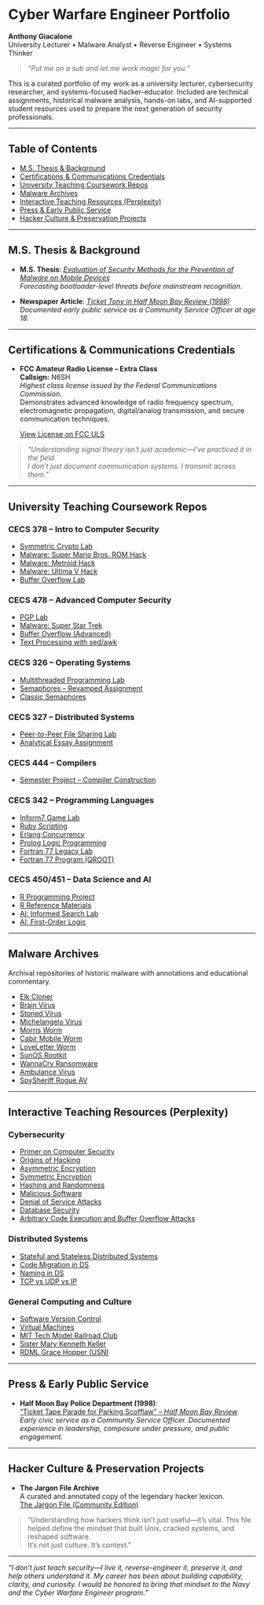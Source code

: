 # Cyber Warfare Engineer Portfolio  
**Anthony Giacalone**  
University Lecturer • Malware Analyst • Reverse Engineer • Systems Thinker

> *“Put me on a sub and let me work magic for you.”*

This is a curated portfolio of my work as a university lecturer, cybersecurity researcher, and systems-focused hacker-educator. Included are technical assignments, historical malware analysis, hands-on labs, and AI-supported student resources used to prepare the next generation of security professionals.

---

## Table of Contents

- [M.S. Thesis & Background](#ms-thesis--background)
- [Certifications & Communications Credentials](#certifications--communications-credentials)
- [University Teaching Coursework Repos](#university-teaching-coursework-repos)
- [Malware Archives](#malware-archives)
- [Interactive Teaching Resources (Perplexity)](#interactive-teaching-resources-perplexity)
- [Press & Early Public Service](#press--early-public-service)
- [Hacker Culture & Preservation Projects](#hacker-culture--preservation-projects)

---

## M.S. Thesis & Background

- **M.S. Thesis**: [*Evaluation of Security Methods for the Prevention of Malware on Mobile Devices*](https://www.proquest.com/openview/cd06aab6e06951ba6cdc064f959e8cb9/1?cbl=18750)  
  *Forecasting bootloader-level threats before mainstream recognition.*

- **Newspaper Article**: [*Ticket Tony in Half Moon Bay Review (1998)*](https://www.coastsidenews.com/news/ticket-tape-parade-for-parking-scofflawseric-rice-half-moon-bay-review-april-10-1998/article_2a3773b6-ed1f-5c85-b9b0-3dad4266ed04.html)  
  *Documented early public service as a Community Service Officer at age 18.*

---

## Certifications & Communications Credentials

- **FCC Amateur Radio License – Extra Class**  
  **Callsign:** N6SH  
  *Highest class license issued by the Federal Communications Commission.*  
  Demonstrates advanced knowledge of radio frequency spectrum, electromagnetic propagation, digital/analog transmission, and secure communication techniques.

  [View License on FCC ULS](https://wireless2.fcc.gov/UlsApp/UlsSearch/license.jsp;JSESSIONID_ULSSEARCH=MgbdpS4OYOgByvBq-RMVF0u6gh8vgK1k4UwKRZS7HzdoGjT7crT_!-958965006!-1299371822?licKey=3306518)

> *"Understanding signal theory isn't just academic—I've practiced it in the field.  
I don’t just document communication systems. I transmit across them."*

---

## University Teaching Coursework Repos

### CECS 378 – Intro to Computer Security  
- [Symmetric Crypto Lab](https://github.com/agiacalone/cecs-378-lab-symmetric-crypto)  
- [Malware: Super Mario Bros. ROM Hack](https://github.com/agiacalone/cecs-378-lab-malware-smb1)  
- [Malware: Metroid Hack](https://github.com/agiacalone/cecs-378-lab-malware-metroid)  
- [Malware: Ultima V Hack](https://github.com/agiacalone/cecs-378-lab-malware-ultimav)  
- [Buffer Overflow Lab](https://github.com/agiacalone/cecs-378-lab-buffer-overflow)

### CECS 478 – Advanced Computer Security  
- [PGP Lab](https://github.com/agiacalone/cecs-478-lab-pgp-new)  
- [Malware: Super Star Trek](https://github.com/agiacalone/cecs-478-lab-malware-sst)  
- [Buffer Overflow (Advanced)](https://github.com/agiacalone/cecs-478-lab-buffer-overflow)  
- [Text Processing with sed/awk](https://github.com/agiacalone/cecs-478-lab-sed-and-awk)

### CECS 326 – Operating Systems  
- [Multithreaded Programming Lab](https://github.com/agiacalone/cecs-326-lab-threads)  
- [Semaphores – Revamped Assignment](https://github.com/agiacalone/cecs-326-lab-semaphores-revamp)  
- [Classic Semaphores](https://github.com/agiacalone/cecs-326-lab-semaphores)

### CECS 327 – Distributed Systems  
- [Peer-to-Peer File Sharing Lab](https://github.com/agiacalone/cecs-327-lab-peer-to-peer)  
- [Analytical Essay Assignment](https://github.com/agiacalone/cecs-327-lab-analytical-essay)

### CECS 444 – Compilers  
- [Semester Project – Compiler Construction](https://github.com/agiacalone/cecs-444-semester-project)

### CECS 342 – Programming Languages  
- [Inform7 Game Lab](https://github.com/agiacalone/cecs-342-lab-inform7)  
- [Ruby Scripting](https://github.com/agiacalone/cecs-342-lab-ruby)  
- [Erlang Concurrency](https://github.com/agiacalone/cecs-342-lab-erlang)  
- [Prolog Logic Programming](https://github.com/agiacalone/cecs-342-lab-prolog)  
- [Fortran 77 Legacy Lab](https://github.com/agiacalone/cecs-342-lab-fortran77)  
- [Fortran 77 Program (QROOT)](https://github.com/agiacalone/qroot)

### CECS 450/451 – Data Science and AI  
- [R Programming Project](https://github.com/agiacalone/cecs-450-lab-semester-project)  
- [R Reference Materials](https://github.com/agiacalone/cecs-450-r-examples-and-docs)  
- [AI: Informed Search Lab](https://github.com/agiacalone/cecs-451-lab-informed-search)  
- [AI: First-Order Logic](https://github.com/agiacalone/cecs-451-lab-first-order-logic)

---

## Malware Archives

Archival repositories of historic malware with annotations and educational commentary.

- [Elk Cloner](https://github.com/agiacalone/elk-cloner-malware)  
- [Brain Virus](https://github.com/agiacalone/brain-virus-malware)  
- [Stoned Virus](https://github.com/agiacalone/stoned-virus-malware)  
- [Michelangelo Virus](https://github.com/agiacalone/michelangelo-virus-malware)  
- [Morris Worm](https://github.com/agiacalone/morris-worm-malware)  
- [Cabir Mobile Worm](https://github.com/agiacalone/cabir-worm-malware)  
- [LoveLetter Worm](https://github.com/agiacalone/loveletter-malware)  
- [SunOS Rootkit](https://github.com/agiacalone/sunos-rootkit-malware)  
- [WannaCry Ransomware](https://github.com/agiacalone/wannacry-malware)  
- [Ambulance Virus](https://github.com/agiacalone/ambulance-malware)  
- [SpySheriff Rogue AV](https://github.com/agiacalone/spysheriff-malware)

---

## Interactive Teaching Resources (Perplexity)

### Cybersecurity
- [Primer on Computer Security](https://www.perplexity.ai/page/primer-on-computer-security-rRH8U0.6QCCt2fdkR8ljVw)  
- [Origins of Hacking](https://www.perplexity.ai/page/origins-of-hacking-FI8yYKN9Q9OzA76kyTYv2w)  
- [Asymmetric Encryption](https://www.perplexity.ai/page/public-key-encryption-primer-Ys0Y.1_pTeCdF17S.GDPZQ)  
- [Symmetric Encryption](https://www.perplexity.ai/page/symmetric-encryption-primer-IQisrj0dS6ivqbd8wx7MxA)  
- [Hashing and Randomness](https://www.perplexity.ai/page/hashing-algorithms-cMSMBLC_SmOGH8zKMpVEoA)  
- [Malicious Software](https://www.perplexity.ai/page/malicious-software-SOzEtWwERyOMcorXkUHdFg)  
- [Denial of Service Attacks](https://www.perplexity.ai/page/denial-of-service-attacks-ttYh6GvISVmEj8ue6pRTFg)  
- [Database Security](https://www.perplexity.ai/page/database-security-hn87j6QxSH.7ARDfKCYAfQ)  
- [Arbitrary Code Execution and Buffer Overflow Attacks](https://www.perplexity.ai/page/arbitrary-code-execution-ace-y8KKrlwmSRCXClqFmSzGmA)

### Distributed Systems
- [Stateful and Stateless Distributed Systems](https://www.perplexity.ai/page/distributed-systems-what-are-s-u9NS2wp9SzCUWvkR0pDH_g)  
- [Code Migration in DS](https://www.perplexity.ai/page/distributed-systems-code-migra-MWheWF6RQfG18bn9afAlhQ)  
- [Naming in DS](https://www.perplexity.ai/page/explain-naming-in-distributed-szEsOxd.R4eUgU9Urp.OEA)  
- [TCP vs UDP vs IP](https://www.perplexity.ai/page/tcp-vs-udp-vs-ip-VZRK35KLS8Ks5AyXYmnitQ)

### General Computing and Culture
- [Software Version Control](https://www.perplexity.ai/page/software-version-control-0XlxwOg9QL2XErd5kDg5hw)  
- [Virtual Machines](https://www.perplexity.ai/page/virtual-machines-lAQXxo3WSAumkse6MtycxQ)  
- [MIT Tech Model Railroad Club](https://www.perplexity.ai/page/mit-tech-model-railroad-club-K_3RDZjMSuuuM2NcaPvbQw)  
- [Sister Mary Kenneth Keller](https://www.perplexity.ai/page/sister-mary-kenneth-keller-8h_hPm1VRka9yXPrGSZxlQ)  
- [RDML Grace Hopper (USN)](https://www.perplexity.ai/page/rdml-grace-hopper-usn-ItNPfhjTRwKIFOXL9gtcFQ)

---

## Press & Early Public Service

- **Half Moon Bay Police Department (1998)**:  
  [“Ticket Tape Parade for Parking Scofflaw” – *Half Moon Bay Review*](https://www.coastsidenews.com/news/ticket-tape-parade-for-parking-scofflawseric-rice-half-moon-bay-review-april-10-1998/article_2a3773b6-ed1f-5c85-b9b0-3dad4266ed04.html)  
  *Early civic service as a Community Service Officer. Documented experience in leadership, composure under pressure, and public engagement.*

---

## Hacker Culture & Preservation Projects

- **The Jargon File Archive**  
  A curated and annotated copy of the legendary hacker lexicon.  
  [The Jargon File (Community Edition)](https://github.com/agiacalone/jargonfile)

> “Understanding how hackers think isn’t just useful—it’s vital. This file helped define the mindset that built Unix, cracked systems, and reshaped software.  
> It’s not just culture. It’s context.”

---

*“I don’t just teach security—I live it, reverse-engineer it, preserve it, and help others understand it. My career has been about building capability, clarity, and curiosity. I would be honored to bring that mindset to the Navy and the Cyber Warfare Engineer program.”*
